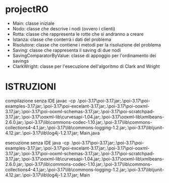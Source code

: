 # projectRO
- Main: classe iniziale
- Nodo: classe che descrive i nodi (ovvero i clienti)
- Rotta: classe che rappresenta le rotte che si andranno a creare
- Istanza: classe che conterrà i dati del problema
- Risolutore: classe che contiene i metodi per la risoluzione del problema
- Saving: classe che rappresenta il saving di due nodi
- SavingComparatorByValue: classe di appoggio per l'ordinamento dei savings
- ClarkWright: classe per l'esecuzione dell'algoritmo di Clark and Wright


# ISTRUZIONI
compilazione senza IDE
javac -cp .\poi-3.17\poi-3.17.jar;.\poi-3.17\poi-examples-3.17.jar;.\poi-3.17\poi-excelant-3.17.jar;.\poi-3.17\poi-ooxml-3.17.jar;.\poi-3.17\poi-ooxml-schemas-3.17.jar;.\poi-3.17\poi-scratchpad-3.17.jar;.\poi-3.17\ooxml-lib\curvesapi-1.04.jar;.\poi-3.17\ooxml-lib\xmlbeans-2.6.0.jar;.\poi-3.17\lib\commons-codec-1.10.jar;.\poi-3.17\lib\commons-collections4-4.1.jar;.\poi-3.17\lib\commons-logging-1.2.jar;.\poi-3.17\lib\junit-4.12.jar:.\poi-3.17\lib\log4j-1.2.17.jar; Main.java

esecuzione senza IDE
java -cp .\poi-3.17\poi-3.17.jar;.\poi-3.17\poi-examples-3.17.jar;.\poi-3.17\poi-excelant-3.17.jar;.\poi-3.17\poi-ooxml-3.17.jar;.\poi-3.17\poi-ooxml-schemas-3.17.jar;.\poi-3.17\poi-scratchpad-3.17.jar;.\poi-3.17\ooxml-lib\curvesapi-1.04.jar;.\poi-3.17\ooxml-lib\xmlbeans-2.6.0.jar;.\poi-3.17\lib\commons-codec-1.10.jar;.\poi-3.17\lib\commons-collections4-4.1.jar;.\poi-3.17\lib\commons-logging-1.2.jar;.\poi-3.17\lib\junit-4.12.jar:.\poi-3.17\lib\log4j-1.2.17.jar; Main